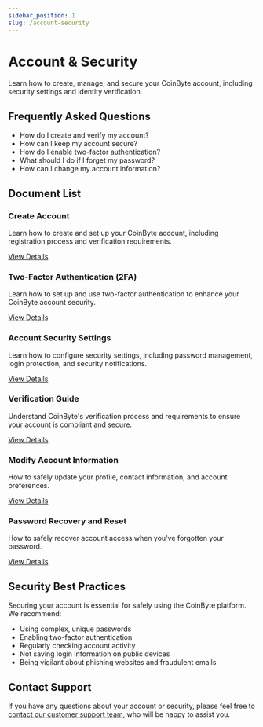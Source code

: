 ```yaml
---
sidebar_position: 1
slug: /account-security
---
```


# Account & Security

Learn how to create, manage, and secure your CoinByte account, including security settings and identity verification.

## Frequently Asked Questions

- How do I create and verify my account?
- How can I keep my account secure?
- How do I enable two-factor authentication?
- What should I do if I forget my password?
- How can I change my account information?

## Document List

<div className="row category-list">
    <div className="col col--4 margin-bottom--lg">
        <div className="card">
            <div className="card__body">
                <h3>Create Account</h3>
                <p>Learn how to create and set up your CoinByte account, including registration process and verification requirements.</p>
            </div>
            <div className="card__footer">
                <a className="button button--primary button--block" href="/docs/account-security/create-account">View Details</a>
            </div>
        </div>
    </div>
    <div className="col col--4 margin-bottom--lg">
        <div className="card">
            <div className="card__body">
                <h3>Two-Factor Authentication (2FA)</h3>
                <p>Learn how to set up and use two-factor authentication to enhance your CoinByte account security.</p>
            </div>
            <div className="card__footer">
                <a className="button button--primary button--block" href="/docs/account-security/two-factor-authentication">View Details</a>
            </div>
        </div>
    </div>
    <div className="col col--4 margin-bottom--lg">
        <div className="card">
            <div className="card__body">
                <h3>Account Security Settings</h3>
                <p>Learn how to configure security settings, including password management, login protection, and security notifications.</p>
            </div>
            <div className="card__footer">
                <a className="button button--primary button--block" href="#">View Details</a>
            </div>
        </div>
    </div>
    <div className="col col--4 margin-bottom--lg">
        <div className="card">
            <div className="card__body">
                <h3>Verification Guide</h3>
                <p>Understand CoinByte's verification process and requirements to ensure your account is compliant and secure.</p>
            </div>
            <div className="card__footer">
                <a className="button button--primary button--block" href="#">View Details</a>
            </div>
        </div>
    </div>
    <div className="col col--4 margin-bottom--lg">
        <div className="card">
            <div className="card__body">
                <h3>Modify Account Information</h3>
                <p>How to safely update your profile, contact information, and account preferences.</p>
            </div>
            <div className="card__footer">
                <a className="button button--primary button--block" href="#">View Details</a>
            </div>
        </div>
    </div>
    <div className="col col--4 margin-bottom--lg">
        <div className="card">
            <div className="card__body">
                <h3>Password Recovery and Reset</h3>
                <p>How to safely recover account access when you've forgotten your password.</p>
            </div>
            <div className="card__footer">
                <a className="button button--primary button--block" href="#">View Details</a>
            </div>
        </div>
    </div>
</div>

## Security Best Practices

Securing your account is essential for safely using the CoinByte platform. We recommend:

- Using complex, unique passwords
- Enabling two-factor authentication
- Regularly checking account activity
- Not saving login information on public devices
- Being vigilant about phishing websites and fraudulent emails

## Contact Support

If you have any questions about your account or security, please feel free to [contact our customer support team](https://support.coinbyte.com), who will be happy to assist you. 